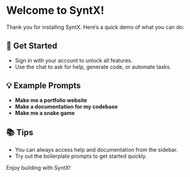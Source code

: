 # Welcome to SyntX!

Thank you for installing SyntX. Here’s a quick demo of what you can do:

## 🚀 Get Started

- Sign in with your account to unlock all features.
- Use the chat to ask for help, generate code, or automate tasks.

## 💡 Example Prompts

- **Make me a portfolio website**
- **Make a documentation for my codebase**
- **Make me a snake game**

## 📚 Tips

- You can always access help and documentation from the sidebar.
- Try out the boilerplate prompts to get started quickly.

Enjoy building with SyntX!
